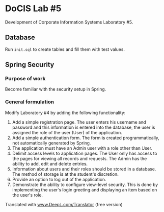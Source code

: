 # DoCIS Lab #5

Development of Corporate Information Systems Laboratory #5.

## Database

Run `init.sql` to create tables and fill them with test values.

## Spring Security
### Purpose of work
Become familiar with the security setup in Spring.

### General formulation
Modify Laboratory #4 by adding the following functionality:

1. Add a simple registration page. The user enters his username and password 
   and this information is entered into the database, 
   the user is assigned the role of the user (User) of the application.
2. Add a simple authentication form. 
   The form is created programmatically, 
   not automatically generated by Spring.
3. The application must have an Admin user with a role other than User.
4. Delimit access levels to application pages. 
   The User only has access to the pages for viewing all records and requests. 
   The Admin has the ability to add, edit and delete entries.
5. Information about users and their roles should be stored in a database. 
   The method of storage is at the student's discretion.
6. Provide an option to log out of the application.
7. Demonstrate the ability to configure view-level security. 
   This is done by implementing the user's login greeting 
   and displaying an item based on the user's role.

Translated with www.DeepL.com/Translator (free version)
